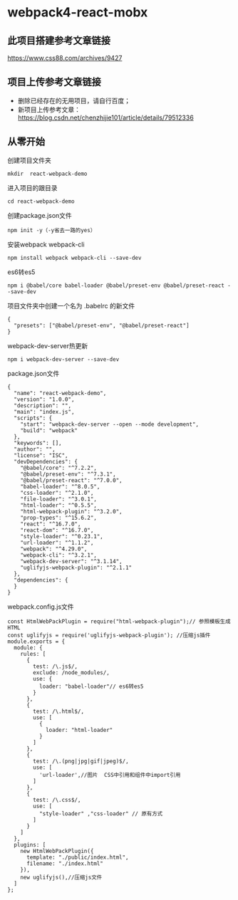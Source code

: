 # webpack4-react-mobx
## 此项目搭建参考文章链接
https://www.css88.com/archives/9427
## 项目上传参考文章链接
- 删除已经存在的无用项目，请自行百度；
- 新项目上传参考文章：
https://blog.csdn.net/chenzhijie101/article/details/79512336

## 从零开始
创建项目文件夹
```
mkdir  react-webpack-demo
```
进入项目的跟目录
~~~
cd react-webpack-demo
~~~
创建package.json文件
```
npm init -y（-y省去一路的yes）
```
安装webpack webpack-cli
~~~
npm install webpack webpack-cli --save-dev
~~~
es6转es5
~~~
npm i @babel/core babel-loader @babel/preset-env @babel/preset-react --save-dev
~~~
项目文件夹中创建一个名为 .babelrc 的新文件
~~~
{
  "presets": ["@babel/preset-env", "@babel/preset-react"]
}
~~~
 webpack-dev-server热更新
 ~~~
 npm i webpack-dev-server --save-dev
~~~
package.json文件
~~~
{
  "name": "react-webpack-demo",
  "version": "1.0.0",
  "description": "",
  "main": "index.js",
  "scripts": {
    "start": "webpack-dev-server --open --mode development",
    "build": "webpack"
  },
  "keywords": [],
  "author": "",
  "license": "ISC",
  "devDependencies": {
    "@babel/core": "^7.2.2",
    "@babel/preset-env": "^7.3.1",
    "@babel/preset-react": "^7.0.0",
    "babel-loader": "^8.0.5",
    "css-loader": "^2.1.0",
    "file-loader": "^3.0.1",
    "html-loader": "^0.5.5",
    "html-webpack-plugin": "^3.2.0",
    "prop-types": "^15.6.2",
    "react": "^16.7.0",
    "react-dom": "^16.7.0",
    "style-loader": "^0.23.1",
    "url-loader": "^1.1.2",
    "webpack": "^4.29.0",
    "webpack-cli": "^3.2.1",
    "webpack-dev-server": "^3.1.14",
    "uglifyjs-webpack-plugin": "^2.1.1"
  },
  "dependencies": {
  }
}
~~~
webpack.config.js文件
~~~
const HtmlWebPackPlugin = require("html-webpack-plugin");// 参照模板生成HTML
const uglifyjs = require('uglifyjs-webpack-plugin'); //压缩js插件
module.exports = {
  module: {
    rules: [
      {
        test: /\.js$/,
        exclude: /node_modules/,
        use: {
          loader: "babel-loader"// es6转es5
        }
      },
      {
        test: /\.html$/,
        use: [
          {
            loader: "html-loader"
          }
        ]
      },
      {
        test: /\.(png|jpg|gif|jpeg)$/,
        use: [
          'url-loader',//图片  CSS中引用和组件中import引用
        ]
      },
      {
        test: /\.css$/,
        use: [
          "style-loader" ,"css-loader" // 原有方式
        ]
      }
    ]
  },
  plugins: [
    new HtmlWebPackPlugin({
      template: "./public/index.html",
      filename: "./index.html"
    }),
    new uglifyjs(),//压缩js文件
  ]
};
~~~